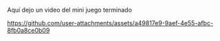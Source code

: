 Aquí dejo un video del mini juego terminado

https://github.com/user-attachments/assets/a49817e9-9aef-4e55-afbc-8fb0a8ce0b09

